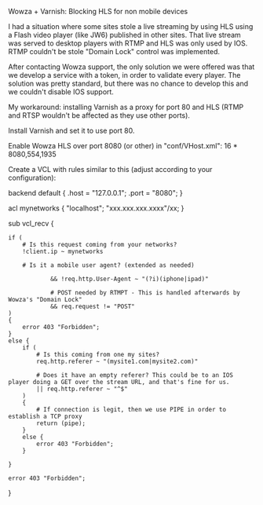Wowza + Varnish: Blocking HLS for non mobile devices

I had a situation where some sites stole a live streaming by using HLS using a Flash video player (like JW6) published in other sites. That live stream was served to desktop players with RTMP and HLS was only used by IOS. RTMP couldn't be stole "Domain Lock" control was implemented.

After contacting Wowza support, the only solution we were offered was that we develop a service with a token, in order to validate every player. The solution was pretty standard, but there was no chance to develop this and we couldn't disable IOS support.


My workaround: installing Varnish as a proxy for port 80 and HLS (RTMP and RTSP wouldn't be affected as they use other ports).

Install Varnish and set it to use port 80.

Enable Wowza HLS over port 8080 (or other) in "conf/VHost.xml":
<Root>
        <VHost>
                <HostPortList>
                        <HostPort>
                                <ProcessorCount>16</ProcessorCount>
                                <IpAddress>*</IpAddress>
                                <!-- Separate multiple ports with commas -->
                                <!-- 80: HTTP, RTMPT -->
                                <!-- 554: RTSP -->
                                <!--<Port>80,554,1935</Port>-->
                                <Port>8080,554,1935</Port>


Create a VCL with rules similar to this (adjust according to your configuration):

backend default {
  .host = "127.0.0.1";
  .port = "8080";
}

acl mynetworks
{
        "localhost";
	"xxx.xxx.xxx.xxxx"/xx; 
}

sub vcl_recv {

	if (
		# Is this request coming from your networks?                
		!client.ip ~ mynetworks

		# Is it a mobile user agent? (extended as needed)

                && !req.http.User-Agent ~ "(?i)(iphone|ipad)"

                # POST needed by RTMPT - This is handled afterwards by Wowza's "Domain Lock"
                && req.request != "POST"
	)
	{
		error 403 "Forbidden";
	}
	else {
		if ( 
			# Is this coming from one my sites?
			req.http.referer ~ "(mysite1.com|mysite2.com)"		

			# Does it have an empty referer? This could be to an IOS player doing a GET over the stream URL, and that's fine for us.
			|| req.http.referer ~ "^$"
		)
		{
			# If connection is legit, then we use PIPE in order to establish a TCP proxy
			return (pipe);
		}
		else {
			error 403 "Forbidden";
		}

	}
	
	error 403 "Forbidden";


}

